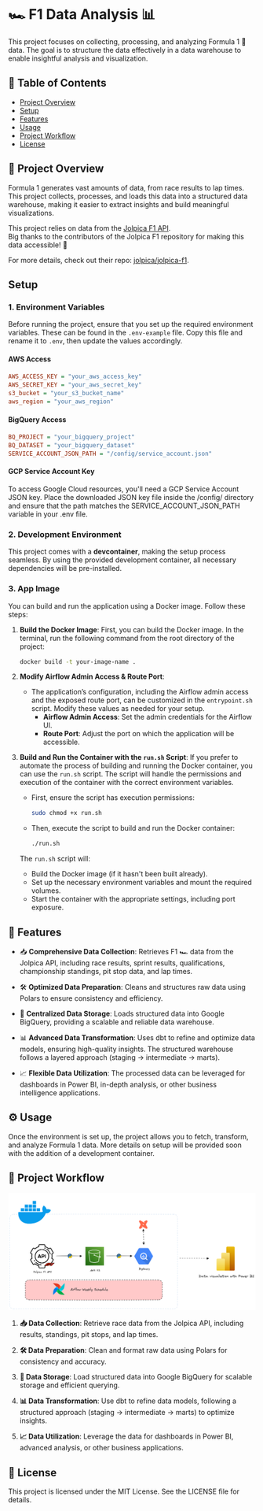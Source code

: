 # 🏎️ F1 Data Analysis 📊

This project focuses on collecting, processing, and analyzing Formula 1 🏁 data. The goal is to structure the data effectively in a data warehouse to enable insightful analysis and visualization.

## 📂 Table of Contents

- [Project Overview](#project-overview)
- [Setup](#setup)
- [Features](#features)
- [Usage](#usage)
- [Project Workflow](#project-workflow)
- [License](#license)

## 📌 Project Overview

Formula 1 generates vast amounts of data, from race results to lap times. This project collects, processes, and loads this data into a structured data warehouse, making it easier to extract insights and build meaningful visualizations.

This project relies on data from the [Jolpica F1 API](https://github.com/jolpica/jolpica-f1).  
Big thanks to the contributors of the Jolpica F1 repository for making this data accessible! 🚀  

For more details, check out their repo: [jolpica/jolpica-f1](https://github.com/jolpica/jolpica-f1).

## Setup
### 1. Environment Variables

Before running the project, ensure that you set up the required environment variables. These can be found in the `.env-example` file. Copy this file and rename it to `.env`, then update the values accordingly.

#### AWS Access
```ini
AWS_ACCESS_KEY = "your_aws_access_key"
AWS_SECRET_KEY = "your_aws_secret_key"
s3_bucket = "your_s3_bucket_name"
aws_region = "your_aws_region"
```
#### BigQuery Access
```ini
BQ_PROJECT = "your_bigquery_project"
BQ_DATASET = "your_bigquery_dataset"
SERVICE_ACCOUNT_JSON_PATH = "/config/service_account.json"
```
#### GCP Service Account Key
To access Google Cloud resources, you'll need a GCP Service Account JSON key. Place the downloaded JSON key file inside the /config/ directory and ensure that the path matches the SERVICE_ACCOUNT_JSON_PATH variable in your .env file.

### 2. Development Environment
This project comes with a **devcontainer**, making the setup process seamless. By using the provided development container, all necessary dependencies will be pre-installed.

### 3. App Image

You can build and run the application using a Docker image. Follow these steps:

1. **Build the Docker Image**:
   First, you can build the Docker image. In the terminal, run the following command from the root directory of the project:
   ```bash
   docker build -t your-image-name .
   ```

2. **Modify Airflow Admin Access & Route Port**:
   - The application’s configuration, including the Airflow admin access and the exposed route port, can be customized in the `entrypoint.sh` script. Modify these values as needed for your setup.
     - **Airflow Admin Access**: Set the admin credentials for the Airflow UI.
     - **Route Port**: Adjust the port on which the application will be accessible.

3. **Build and Run the Container with the `run.sh` Script**:
   If you prefer to automate the process of building and running the Docker container, you can use the `run.sh` script. The script will handle the permissions and execution of the container with the correct environment variables.

   - First, ensure the script has execution permissions:
     ```bash
     sudo chmod +x run.sh
     ```

   - Then, execute the script to build and run the Docker container:
     ```bash
     ./run.sh
     ```

   The `run.sh` script will:
   - Build the Docker image (if it hasn't been built already).
   - Set up the necessary environment variables and mount the required volumes.
   - Start the container with the appropriate settings, including port exposure.


## 🚀 Features

- 📥 **Comprehensive Data Collection**: Retrieves F1 🏎️ data from the Jolpica API, including race results, sprint results, qualifications, championship standings, pit stop data, and lap times.
  
- 🛠️ **Optimized Data Preparation**: Cleans and structures raw data using Polars to ensure consistency and efficiency.

- 🏦 **Centralized Data Storage**: Loads structured data into Google BigQuery, providing a scalable and reliable data warehouse.

- 📊 **Advanced Data Transformation**: Uses dbt to refine and optimize data models, ensuring high-quality insights. The structured warehouse follows a layered approach (staging → intermediate → marts).

- 📈 **Flexible Data Utilization**: The processed data can be leveraged for dashboards in Power BI, in-depth analysis, or other business intelligence applications.

## ⚙️ Usage

Once the environment is set up, the project allows you to fetch, transform, and analyze Formula 1 data. More details on setup will be provided soon with the addition of a development container.

## 🔄 Project Workflow

<p align="center">
<img src=".docs/workflow.png" alt="My Image" width="700">
</p>

1. **📥 Data Collection**: Retrieve race data from the Jolpica API, including results, standings, pit stops, and lap times.

2. **🛠️ Data Preparation**: Clean and format raw data using Polars for consistency and accuracy.

3. **🏦 Data Storage**: Load structured data into Google BigQuery for scalable storage and efficient querying.

4. **📊 Data Transformation**: Use dbt to refine data models, following a structured approach (staging → intermediate → marts) to optimize insights.

5. **📈 Data Utilization**: Leverage the data for dashboards in Power BI, advanced analysis, or other business applications.

## 📜 License

This project is licensed under the MIT License. See the LICENSE file for details.
